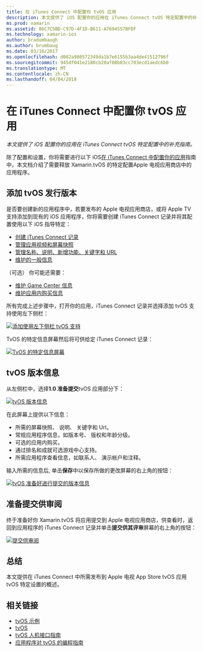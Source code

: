 ```yaml
---
title: 在 iTunes Connect 中配置你 tvOS 应用
description: 本文提供了 iOS 配置你的应用在 iTunes Connect tvOS 特定配置中的补充指南。
ms.prod: xamarin
ms.assetid: 86C7C5BD-C97D-4F1D-B611-A7694557BFDF
ms.technology: xamarin-ios
author: bradumbaugh
ms.author: brumbaug
ms.date: 03/16/2017
ms.openlocfilehash: d082a980572349da1b7e6155b3aa4de41512796f
ms.sourcegitcommit: 945df041e2180cb20af08b83cc703ecd1aedc6b0
ms.translationtype: MT
ms.contentlocale: zh-CN
ms.lasthandoff: 04/04/2018
---
```

# <a name="configure-your-tvos-app-in-itunes-connect"></a>在 iTunes Connect 中配置你 tvOS 应用

_本文提供了 iOS 配置你的应用在 iTunes Connect tvOS 特定配置中的补充指南。_


除了配置和设置，你将需要进行以下 iOS[在 iTunes Connect 中配置你的应用](~/ios/deploy-test/app-distribution/app-store-distribution/itunesconnect.md)指南中，本文档介绍了需要释放 Xamarin.tvOS 的特定配置Apple 电视应用商店中的应用程序。

<a name="Adding-a-tvOS-Release-Version" />

## <a name="adding-a-tvos-release-version"></a>添加 tvOS 发行版本

是否要创建新的应用程序中，若要发布的 Apple 电视应用商店，或将 Apple TV 支持添加到现有的 iOS 应用程序，你将需要创建 iTunes Connect 记录并将其配置使用以下 iOS 指导特定：

- [创建 iTunes Connect 记录](~/ios/deploy-test/app-distribution/app-store-distribution/itunesconnect.md#creating)
- [管理应用视频和屏幕快照](~/ios/deploy-test/app-distribution/app-store-distribution/itunesconnect.md#managing)
- [管理名称、说明、新增功能、关键字和 URL](~/ios/deploy-test/app-distribution/app-store-distribution/itunesconnect.md#metadata)
- [维护的一般信息](~/ios/deploy-test/app-distribution/app-store-distribution/itunesconnect.md#general)

（可选） 你可能还需要：

- [维护 Game Center 信息](~/ios/deploy-test/app-distribution/app-store-distribution/itunesconnect.md#game-center)
- [维护应用内购买信息](~/ios/deploy-test/app-distribution/app-store-distribution/itunesconnect.md#iap)

所有完成上述步骤中，打开你的应用，iTunes Connect 记录并选择添加 tvOS 支持使用左下侧栏：

[![](itunes-connect-images/connect01.png "添加使用左下侧栏 tvOS 支持")](itunes-connect-images/connect01.png#lightbox)

TvOS 的特定信息屏幕然后将可供给定 iTunes Connect 记录：

[![](itunes-connect-images/connect02.png "TvOS 的特定信息屏幕")](itunes-connect-images/connect02.png#lightbox)

<a name="tvOS-Version-Information" />

## <a name="tvos-version-information"></a>tvOS 版本信息

从左侧栏中，选择**1.0 准备提交**tvOS 应用部分下：

[![](itunes-connect-images/connect03.png "tvOS 版本信息")](itunes-connect-images/connect03.png#lightbox)

在此屏幕上提供以下信息：

- 所需的屏幕快照、 说明、 关键字和 Url。
- 常规应用程序信息，如版本号、 版权和年龄分级。
- 可选的应用内购买。
- 通过排名和成就可选游戏中心支持。
- 所需应用程序查看信息，如联系人、 演示帐户和注释。

输入所需的信息后, 单击**保存**中以保存所做的更改屏幕的右上角的按钮：

[![](itunes-connect-images/connect04.png "tvOS 准备好进行提交的版本信息")](itunes-connect-images/connect04.png#lightbox)

<a name="Submitting-for-Review" />

## <a name="preparing-to-submit-for-review"></a>准备提交供审阅

终于准备好你 Xamarin.tvOS 将应用提交到 Apple 电视应用商店，供查看时，返回到应用程序的 iTunes Connect 记录并单击**提交供其评审**屏幕的右上角的按钮：

[![](itunes-connect-images/connect05.png "提交供审阅")](itunes-connect-images/connect05.png#lightbox)

<a name="Summary" />

## <a name="summary"></a>总结

本文提供在 iTunes Connect 中所需发布到 Apple 电视 App Store tvOS 应用 tvOS 特定设置的概述。



## <a name="related-links"></a>相关链接

- [tvOS 示例](https://developer.xamarin.com/samples/tvos/all/)
- [tvOS](https://developer.apple.com/tvos/)
- [tvOS 人机接口指南](https://developer.apple.com/tvos/human-interface-guidelines/)
- [应用程序对 tvOS 的编程指南](https://developer.apple.com/library/prerelease/tvos/documentation/General/Conceptual/AppleTV_PG/)
